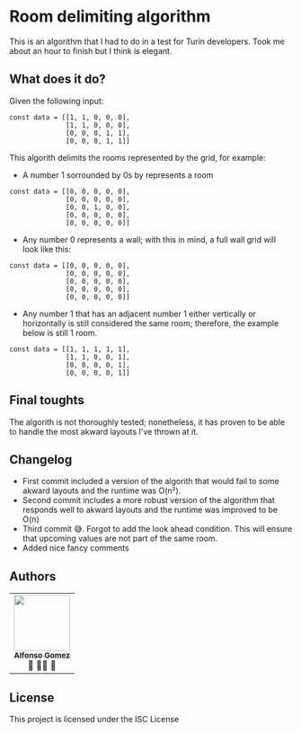 # Room delimiting algorithm

This is an algorithm that I had to do in a test for Turin developers. Took me about an hour to finish but I think is elegant.

## What does it do?

Given the following input:

```
const data = [[1, 1, 0, 0, 0],
              [1, 1, 0, 0, 0],
              [0, 0, 0, 1, 1],
              [0, 0, 0, 1, 1]]
```

This algorith delimits the rooms represented by the grid, for example:

* A number 1 sorrounded by 0s by represents a room
```
const data = [[0, 0, 0, 0, 0],
              [0, 0, 0, 0, 0],
              [0, 0, 1, 0, 0],
              [0, 0, 0, 0, 0],
              [0, 0, 0, 0, 0]]
```

* Any number 0 represents a wall; with this in mind, a full wall grid will look like this:
```
const data = [[0, 0, 0, 0, 0],
              [0, 0, 0, 0, 0],
              [0, 0, 0, 0, 0],
              [0, 0, 0, 0, 0],
              [0, 0, 0, 0, 0]]
```
* Any number 1 that has an adjacent number 1 either vertically or horizontally is still considered the same room; therefore, the example below is still 1 room.

```
const data = [[1, 1, 1, 1, 1],
              [1, 1, 0, 0, 1],
              [0, 0, 0, 0, 1],
              [0, 0, 0, 0, 1]]
```

## Final toughts
The algorith is not thoroughly tested; nonetheless, it has proven to be able to handle the most akward layouts I've thrown at it.

## Changelog
* First commit included a version of the algorith that would fail to some akward layouts and the runtime was O(n²).
* Second commit includes a more robust version of the algorithm that responds well to akward layouts and the runtime was improved to be O(n)
* Third commit 😅. Forgot to add the look ahead condition. This will ensure that upcoming values are not part of the same room.
* Added nice fancy comments

## Authors

<!-- prettier-ignore -->
<table><tr><td align="center"><a href="http://victorstein.github.io"><img src="https://avatars3.githubusercontent.com/u/11080740?v=3" width="100px;"/><br /><sub><b>Alfonso Gomez</b></sub></a><br /><a title="Answering Questions">💬</a> <a title="Documentation">📖</a><a title="Tools">🔧</a> <a title="Reviewed Pull Requests">👀</a></table>

## License

This project is licensed under the ISC License 